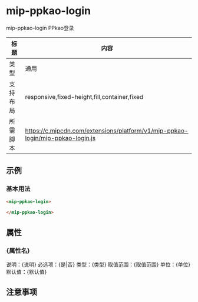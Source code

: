# mip-ppkao-login

mip-ppkao-login PPkao登录

标题|内容
----|----
类型|通用
支持布局|responsive,fixed-height,fill,container,fixed
所需脚本|https://c.mipcdn.com/extensions/platform/v1/mip-ppkao-login/mip-ppkao-login.js

## 示例

### 基本用法
```html
<mip-ppkao-login>
    
</mip-ppkao-login>
```

## 属性

### {属性名}

说明：{说明}
必选项：{是|否}
类型：{类型}
取值范围：{取值范围}
单位：{单位}
默认值：{默认值}

## 注意事项

